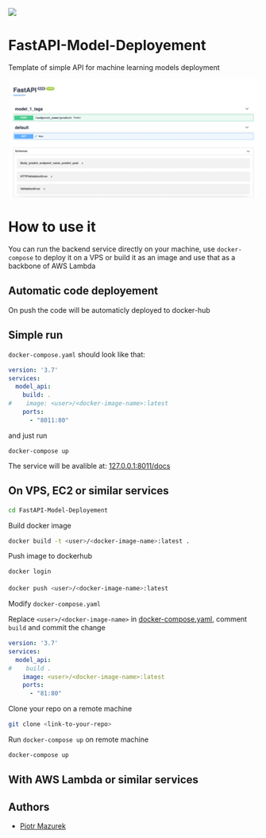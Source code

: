 [![](https://images.microbadger.com/badges/license/nbrown/revealjs.svg)](LICENSE)
# FastAPI-Model-Deployement
Template of simple API for machine learning models deployment 

<img src="assets/visualization.png" width="600px"/>

# How to use it 

You can run the backend service directly on your machine, use `docker-compose` to deploy it on a VPS or build it as an image and use that as a backbone of AWS Lambda 

## Automatic code deployement

On push the code will be automaticly deployed to docker-hub


## Simple run
`docker-compose.yaml` should look like that:
```yaml
version: '3.7'
services:
  model_api:
    build: .
#    image: <user>/<docker-image-name>:latest
    ports:
      - "8011:80"
```
and just run

```
docker-compose up
```

The service will be avalible at: [127.0.0.1:8011/docs](http://127.0.0.1:8011/docs)

## On VPS, EC2 or similar services

```bash
cd FastAPI-Model-Deployement
```


Build docker image

```bash
docker build -t <user>/<docker-image-name>:latest .
```

Push image to dockerhub

```bash
docker login

docker push <user>/<docker-image-name>:latest
```

Modify `docker-compose.yaml`

Replace `<user>/<docker-image-name>` in [docker-compose.yaml](docker-compose.yaml), comment `build` and commit the change

```yaml
version: '3.7'
services:
  model_api:
#    build .
    image: <user>/<docker-image-name>:latest
    ports:
      - "81:80"
```

Clone your repo on a remote machine

```bash
git clone <link-to-your-repo>
```

Run `docker-compose up` on remote machine

```bash
docker-compose up
```

## With AWS Lambda or similar services




## Authors
- [Piotr Mazurek](https://github.com/tugot17)
